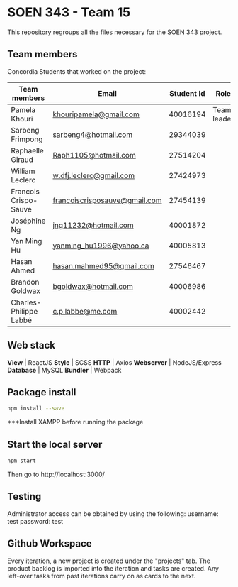 # SOEN 343 - Team 15
This repository regroups all the files necessary for the SOEN 343 project.

## Team members 

Concordia Students that worked on the project:

Team members          | Email                         | Student Id   | Role        |Github Usernames
------------          | --------------------          | ------------ |------------ |----------------
Pamela Khouri         | khouripamela@gmail.com        | 40016194     | Team leader | kpamela
Sarbeng Frimpong      | sarbeng4@hotmail.com          | 29344039     |             | jiggy357
Raphaelle Giraud      | Raph1105@hotmail.com          | 27514204     |             | Raph1105
William Leclerc       | w.dfj.leclerc@gmail.com       | 27424973     |             | LeCleric
Francois Crispo-Sauve | francoiscrisposauve@gmail.com | 27454139     |             | franksauve
Joséphine Ng          | jng11232@hotmail.com          | 40001872     |             | jng11232
Yan Ming Hu           | yanming_hu1996@yahoo.ca       | 40005813     |             | Lordofsnails
Hasan Ahmed           | hasan.mahmed95@gmail.com      | 27546467     |             | hasan-ahmed
Brandon Goldwax       | bgoldwax@hotmail.com          | 40006986     |             | bgoldwax
Charles-Philippe Labbé| c.p.labbe@me.com              | 40002442     |             | CharlesPhilippeLabbe

## Web stack
**View** | ReactJS
**Style** | SCSS
**HTTP** | Axios
**Webserver** | NodeJS/Express
**Database** | MySQL
**Bundler** | Webpack

## Package install
```bash
npm install --save
```
***Install XAMPP before running the package

## Start the local server
```bash
npm start
```
Then go to http://localhost:3000/

## Testing
Administrator access can be obtained by using the following:
username: test
password: test

## Github Workspace
Every iteration, a new project is created under the "projects" tab. The product backlog is imported into the iteration and tasks are created. Any left-over tasks from past iterations carry on as cards to the next. 
